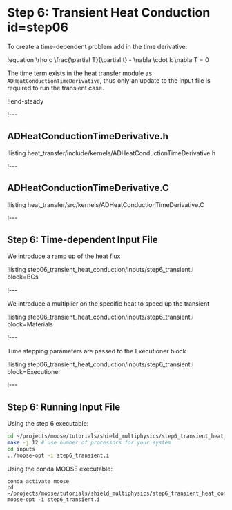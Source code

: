 # Step 6: Transient Heat Conduction id=step06

To create a time-dependent problem add in the time derivative:

!equation
\rho c \frac{\partial T}{\partial t} - \nabla \cdot k \nabla T = 0

The time term exists in the heat transfer module as `ADHeatConductionTimeDerivative`, thus
only an update to the input file is required to run the transient case.

!!end-steady

!---

## ADHeatConductionTimeDerivative.h

!listing heat_transfer/include/kernels/ADHeatConductionTimeDerivative.h

!---

## ADHeatConductionTimeDerivative.C

!listing heat_transfer/src/kernels/ADHeatConductionTimeDerivative.C

!---

## Step 6: Time-dependent Input File

We introduce a ramp up of the heat flux

!listing step06_transient_heat_conduction/inputs/step6_transient.i block=BCs

!---

We introduce a multiplier on the specific heat to speed up the transient

!listing step06_transient_heat_conduction/inputs/step6_transient.i block=Materials

!---

Time stepping parameters are passed to the Executioner block

!listing step06_transient_heat_conduction/inputs/step6_transient.i block=Executioner

!---

## Step 6: Running Input File

Using the step 6 executable:

```bash
cd ~/projects/moose/tutorials/shield_multiphysics/step6_transient_heat_conduction
make -j 12 # use number of processors for your system
cd inputs
../moose-opt -i step6_transient.i
```

Using the conda MOOSE executable:

```
conda activate moose
cd ~/projects/moose/tutorials/shield_multiphysics/step6_transient_heat_conduction/inputs
moose-opt -i step6_transient.i
```

